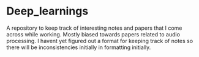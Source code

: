 # Deep_learnings
A repository to keep track of interesting notes and papers that I come across while working. 
Mostly biased towards papers related to audio processing.
I havent yet figured out a format for keeping track of notes so there will be inconsistencies initially in formatting initially.
